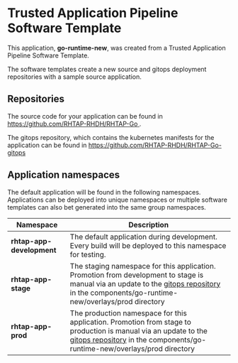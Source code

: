 # Trusted Application Pipeline Software Template

This application, **go-runtime-new**, was created from a Trusted Application Pipeline Software Template.

The software templates create a new source and gitops deployment repositories with a sample source application. 

## Repositories

The source code for your application can be found in [https://github.com/RHTAP-RHDH/RHTAP-Go ](https://github.com/RHTAP-RHDH/RHTAP-Go ).
 
The gitops repository, which contains the kubernetes manifests for the application can be found in 
[https://github.com/RHTAP-RHDH/RHTAP-Go-gitops ](https://github.com/RHTAP-RHDH/RHTAP-Go-gitops ) 

## Application namespaces 

The default application will be found in the following namespaces. Applications can be deployed into unique namespaces or multiple software templates can also bet generated into the same group namespaces.  

|  Namespace   |  Description   |  
| -------- | -------- |   
| **rhtap-app-development** | The default application during development. Every build will be deployed to this namespace for testing. | 
| **rhtap-app-stage** | The staging namespace for this application. Promotion from development to stage is manual via an update to the [gitops repository](https://github.com/RHTAP-RHDH/RHTAP-Go-gitops ) in the components/go-runtime-new/overlays/prod directory |  
| **rhtap-app-prod** | The production namespace for this application. Promotion from stage to production is manual via an update to the [gitops repository](https://github.com/RHTAP-RHDH/RHTAP-Go-gitops ) in the components/go-runtime-new/overlays/prod directory | 
